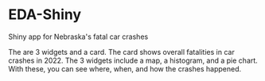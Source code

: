 # EDA-Shiny
Shiny app for Nebraska's fatal car crashes

The are 3 widgets and a card. The card shows overall fatalities in car crashes in 2022. The 3 widgets include a map, a histogram, and a pie chart. With these, you can see where, when, and how the crashes happened.
